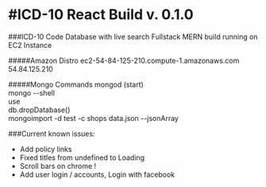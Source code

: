 #ICD-10 React Build v. 0.1.0
===========================

###ICD-10 Code Database with live search
Fullstack MERN build running on EC2 Instance

#####Amazon Distro
ec2-54-84-125-210.compute-1.amazonaws.com <br />
54.84.125.210

#####Mongo Commands
mongod (start) <br />
mongo --shell <br />
use <db name> <br />
db.dropDatabase() <br />
mongoimport -d test -c shops data.json --jsonArray

###Current known issues:
- Add policy links 
- Fixed titles from undefined to Loading
- Scroll bars on chrome !
- Add user login / accounts, Login with facebook
